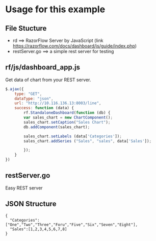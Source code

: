 # Usage for this example 

## File Stucture 
* rd ==> RazorFlow Server by JavaScript (link https://razorflow.com/docs/dashboard/js/guide/index.php)
* restServer.go ==>  a simple rest server for testing 
  
## rf/js/dashboard_app.js 
Get data of chart from your REST server. 
``` javascript
$.ajax({
    type: "GET",
    dataType: "json",
    url: "http://10.116.136.13:8003/line",
    success: function (data) {
        rf.StandaloneDashboard(function (db) {
        var sales_chart = new ChartComponent();
        sales_chart.setCaption("Sales Chart");
        db.addComponent(sales_chart);

        sales_chart.setLabels (data['Categories']);
        sales_chart.addSeries ("Sales", "sales", data['Sales']);

        });
    }
})
```
## restServer.go 
Easy REST server 
## JSON Structure 
```
{
  "Categories":["One","Two","Three","Foru","Five","Six","Seven","Eight"],
  "Sales":[1,2,3,4,5,6,7,8]
}
```
